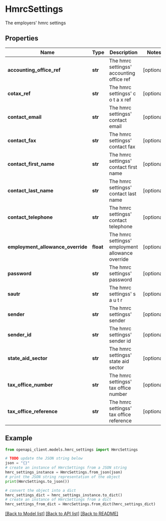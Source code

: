 # HmrcSettings

The employers' hmrc settings

## Properties

Name | Type | Description | Notes
------------ | ------------- | ------------- | -------------
**accounting_office_ref** | **str** | The hmrc settingss&#39; accounting office ref | [optional] 
**cotax_ref** | **str** | The hmrc settingss&#39; c o t a x ref | [optional] 
**contact_email** | **str** | The hmrc settingss&#39; contact email | [optional] 
**contact_fax** | **str** | The hmrc settingss&#39; contact fax | [optional] 
**contact_first_name** | **str** | The hmrc settingss&#39; contact first name | [optional] 
**contact_last_name** | **str** | The hmrc settingss&#39; contact last name | [optional] 
**contact_telephone** | **str** | The hmrc settingss&#39; contact telephone | [optional] 
**employment_allowance_override** | **float** | The hmrc settingss&#39; employment allowance override | [optional] 
**password** | **str** | The hmrc settingss&#39; password | [optional] 
**sautr** | **str** | The hmrc settingss&#39; s a u t r | [optional] 
**sender** | **str** | The hmrc settingss&#39; sender | [optional] 
**sender_id** | **str** | The hmrc settingss&#39; sender id | [optional] 
**state_aid_sector** | **str** | The hmrc settingss&#39; state aid sector | [optional] 
**tax_office_number** | **str** | The hmrc settingss&#39; tax office number | [optional] 
**tax_office_reference** | **str** | The hmrc settingss&#39; tax office reference | [optional] 

## Example

```python
from openapi_client.models.hmrc_settings import HmrcSettings

# TODO update the JSON string below
json = "{}"
# create an instance of HmrcSettings from a JSON string
hmrc_settings_instance = HmrcSettings.from_json(json)
# print the JSON string representation of the object
print(HmrcSettings.to_json())

# convert the object into a dict
hmrc_settings_dict = hmrc_settings_instance.to_dict()
# create an instance of HmrcSettings from a dict
hmrc_settings_from_dict = HmrcSettings.from_dict(hmrc_settings_dict)
```
[[Back to Model list]](../README.md#documentation-for-models) [[Back to API list]](../README.md#documentation-for-api-endpoints) [[Back to README]](../README.md)


